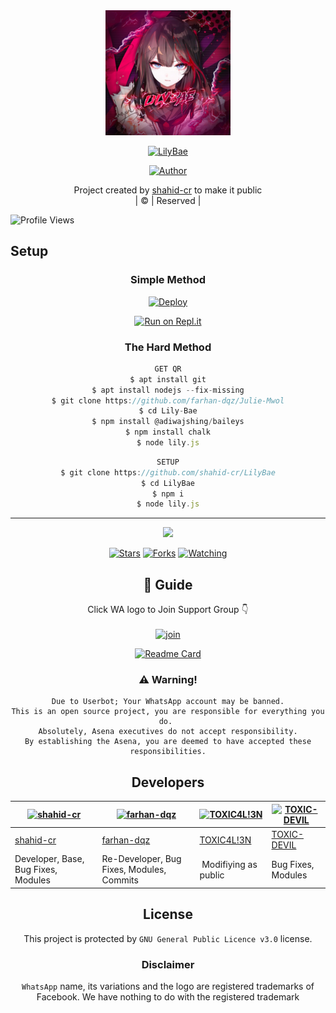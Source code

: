 
<div align="center">
  <img border-radius: 15px src="lilybae.jpg" width="200" height="200"/>
  <p align="center">
<a href="#"><img title="LilyBae" src="https://img.shields.io/badge/LilyBae-green?colorA=%23ff0000&colorB=%23017e40&style=for-the-badge"></a>
</p>
  <p align="center">
<a href="https://github.com/shahid-cr"><img title="Author" src="https://img.shields.io/badge/Author-shahid-cr/LilyBae?color=blue&style=for-the-badge&logo=whatsapp"></a>
</p>
</div>
<p align="center">
Project created by <a href="https://github.com/shahid-cr">shahid-cr</a> to make it public
    <br>
       | © |
        Reserved |
    <br> 
</p>

![Profile Views](https://hits.seeyoufarm.com/api/count/incr/badge.svg?url=https://github.com/shahid-cr/LilyBae&title=Profile%20Views)

## Setup
<div align="center">

  ### Simple Method
  
[![Deploy](https://www.herokucdn.com/deploy/button.svg)](https://heroku.com/deploy?template=https://github.com/shahid-cr/Lily-Bae) 
  
[![Run on Repl.it](https://repl.it/badge/github/quiec/whatsAlfa)](https://replit.com/@Farhandqz/LilyBae)
  
### The Hard Method
```js
GET QR
$ apt install git
$ apt install nodejs --fix-missing
$ git clone https://github.com/farhan-dqz/Julie-Mwol
$ cd Lily-Bae
$ npm install @adiwajshing/baileys
$ npm install chalk
$ node lily.js
```
      
```js
SETUP
$ git clone https://github.com/shahid-cr/LilyBae
$ cd LilyBae
$ npm i
$ node lily.js
```

----

  <p align="center">
  <a href="httsp://github.com/shahid-cr/LilyBae">
    
<a href="https://github.com/shahid-cr/followers">
<img src="https://img.shields.io/github/repo-size/shahid-cr/Lily-Bae?color=green&label=Repo%20total%20size&style=plastic">
<p align="center">
<a href="https://github.com/shahid-cr/followers"
<img title="Followers" src="https://img.shields.io/github/followers/shahid-cr?color=blue&style=flat-square"></a>
<a href="https://github.com/shahid-cr/LilyBae/stargazers/"><img title="Stars" src="https://img.shields.io/github/stars/shahid-cr/LilyBae?color=blue&style=flat-square"></a>
<a href="https://github.com/shahid-cr/LilyBae/network/members"><img title="Forks" src="https://img.shields.io/github/forks/shahid-cr/LilyBae?color=blue&style=flat-square"></a>
<a href="https://github.com/shahid-cr/LilyBae/watchers"><img title="Watching" src="https://img.shields.io/github/watchers/shahid-cr/LilyBae?label=Watchers&color=blue&style=flat-square"></a>
</p>

## 📢 Guide
Click WA logo to Join Support Group 👇
    <br>
<br>
  [![join](https://github.com/Alien-alfa/PublicBot/blob/main/wlogo.svg.png)](https://chat.whatsapp.com/DimjHb9H4p3FjRtVT7Zu3w)
  <div align="center">
       
  [![Readme Card](https://github-readme-stats.vercel.app/api/pin/?username=shahid-cr&repo=Lily-Bae&theme=nightowl)](https://github.com/shahid-cr/Lily-Bae)
  </div>
    
### ⚠️ Warning! 
```
Due to Userbot; Your WhatsApp account may be banned.
This is an open source project, you are responsible for everything you do. 
Absolutely, Asena executives do not accept responsibility.
By establishing the Asena, you are deemed to have accepted these responsibilities.
```

## Developers
  <div align="center">
    
  [![shahid-cr](https://github.com/shahid-cr.png?size=100)](https://github.com/shahid-cr) | [![farhan-dqz](https://github.com/farhan-dqz.png?size=100)](https://github.com/farhan-dqz) |  [![TOXIC4L!3N](https://github.com/Alien-alfa.png?size=100)](https://github.com/AI-VIKI) | [![TOXIC-DEVIL](https://github.com/TOXIC-DEVIL.png?size=100)](https://github.com/TOXIC-DEVIL) 
----|----|----|----
[shahid-cr](https://github.com/shahid-cr) | [farhan-dqz](https://github.com/farhan-dqz) | [TOXIC4L!3N](https://github.com/AI-VIKI) | [TOXIC-DEVIL](https://github.com/TOXIC-DEVIL) 
Developer, Base, Bug Fixes, Modules| Re-Developer, Bug Fixes, Modules, Commits |  Modifiying  as   public | Bug Fixes, Modules 
  </div>
    


## License
This project is protected by `GNU General Public Licence v3.0` license.

### Disclaimer
`WhatsApp` name, its variations and the logo are registered trademarks of Facebook. We have nothing to do with the registered trademark
